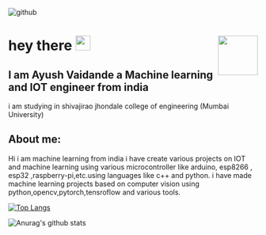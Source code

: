  ![github](https://img.shields.io/badge/GitHub-000000?style=for-the-badge&logo=GitHub&logoColor=white&align="right")
<h1>
  hey there
  
  <img src="https://media.giphy.com/media/hvRJCLFzcasrR4ia7z/giphy.gif" width="30px"/>
  
  <img src="https://media.giphy.com/media/XO8RMtRaK73isIt0i2/giphy.gif" width="80" align="right"/>
</h1> 

## I am Ayush Vaidande a Machine learning and IOT engineer from india   
 i am studying in shivajirao jhondale college of engineering (Mumbai University)
 
## About me:

Hi i am machine learning from india
i have create various projects on IOT and machine learning using various microcontroller like arduino, esp8266 , esp32 ,raspberry-pi,etc.using languages like c++ and python. i have made machine learning projects based on computer vision using python,opencv,pytorch,tensroflow and various tools.





[![Top Langs](https://github-readme-stats.vercel.app/api/top-langs/?username=THEIOTGUY&langs_count=8)](https://github.com/anuraghazra/github-readme-stats)


![Anurag's github stats](https://github-readme-stats.vercel.app/api?username=THEIOTGUY)
